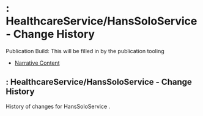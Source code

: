 # : HealthcareService/HansSoloService - Change History

Publication Build: This will be filled in by the publication tooling

* [Narrative Content](HealthcareService-HansSoloService.html)

## : HealthcareService/HansSoloService - Change History

History of changes for HansSoloService .